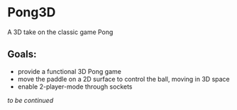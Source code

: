 Pong3D
======
A 3D take on the classic game Pong

Goals:
------
* provide a functional 3D Pong game
 * move the paddle on a 2D surface to control the ball, moving in 3D space 
 * enable 2-player-mode through sockets

*to be continued*
